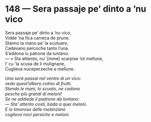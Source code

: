 # 148 — Sera passaje pe’ dinto a ’nu vico

Sera passaje pe’ dinto a ’nu vico,  
Vidde ’na fica carreca de prune.  
Stanno la mano pe’ la scutuare,  
Cadevano percoche tanto l’una.  
S’addona lu patrone da luntano:  
— « Sta attiento, nu’ \[mme\] scarpise ’sti mellune,  
I’ cu ’la scusa de li mulignane,  
Cuglieva nuceperzeche e mellune.

_Una sera passai nel ventre di un vico:  
vedo quest’albero colmo di frutti.  
Stendo le mani, lo scuoto, ne cadono  
pesche più grandi di meloni!  
Se ne addiede il padrone da lontano:  
— Sta’ attento costì, bada a quei meloni.  
E io timoroso delle melanzane  
coglievo noci persiche e meloni._

